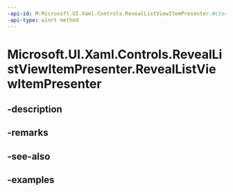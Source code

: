 ```yaml
---
-api-id: M:Microsoft.UI.Xaml.Controls.RevealListViewItemPresenter.#ctor
-api-type: winrt method
---
```


<!-- Method syntax.
public RevealListViewItemPresenter.RevealListViewItemPresenter()
-->

# Microsoft.UI.Xaml.Controls.RevealListViewItemPresenter.RevealListViewItemPresenter

## -description

## -remarks

## -see-also

## -examples

